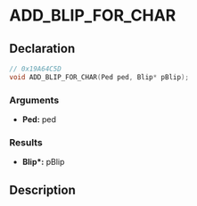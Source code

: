 # ADD_BLIP_FOR_CHAR

## Declaration
```cpp
// 0x19A64C5D
void ADD_BLIP_FOR_CHAR(Ped ped, Blip* pBlip);
```

### Arguments
- **Ped:** ped

### Results
- **Blip\*:** pBlip

## Description
